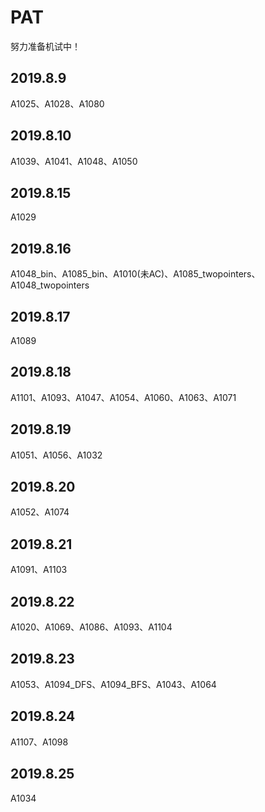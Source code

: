# PAT

努力准备机试中！

## 2019.8.9

A1025、A1028、A1080

## 2019.8.10

A1039、A1041、A1048、A1050

## 2019.8.15

A1029

## 2019.8.16

A1048_bin、A1085_bin、A1010(未AC)、A1085_twopointers、A1048_twopointers

## 2019.8.17

A1089

## 2019.8.18

A1101、A1093、A1047、A1054、A1060、A1063、A1071

## 2019.8.19

A1051、A1056、A1032

## 2019.8.20

A1052、A1074

## 2019.8.21

A1091、A1103

## 2019.8.22

A1020、A1069、A1086、A1093、A1104

## 2019.8.23

A1053、A1094_DFS、A1094_BFS、A1043、A1064

## 2019.8.24

A1107、A1098

## 2019.8.25

A1034
